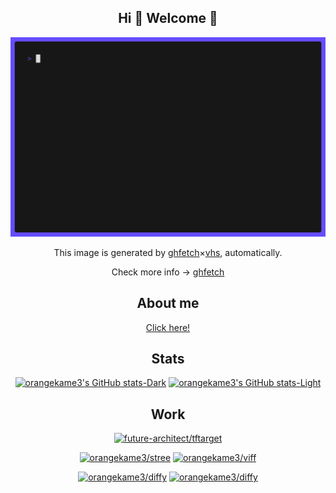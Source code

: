 <div align="center">

## Hi 👋 Welcome 🐢

<img src="img/demo.gif" alt="Demonstration of ghfetch" height="auto" width="auto"/>

This image is generated by [ghfetch](https://github.com/orangekame3/ghfetch)×[vhs](https://github.com/charmbracelet/vhs), automatically.

Check more info → [ghfetch](https://github.com/orangekame3/ghfetch)

## About me 
[Click here!](https://orangekame3.github.io)

## Stats

[![orangekame3's GitHub stats-Dark](https://github-readme-stats.vercel.app/api?username=orangekame3&show_icons=true&theme=dark#gh-dark-mode-only)](https://github.com/anuraghazra/github-readme-stats#gh-dark-mode-only)
[![orangekame3's GitHub stats-Light](https://github-readme-stats.vercel.app/api?username=orangekame3&show_icons=true&theme=default#gh-light-mode-only)](https://github.com/anuraghazra/github-readme-stats#gh-light-mode-only)


## Work

[![future-architect/tftarget](https://github-readme-stats.vercel.app/api/pin/?username=future-architect&repo=tftarget)](https://github.com/future-architect/tftarget)

[![orangekame3/stree](https://github-readme-stats.vercel.app/api/pin/?username=orangekame3&repo=stree)](https://github.com/orangekame3/stree)
[![orangekame3/viff](https://github-readme-stats.vercel.app/api/pin/?username=orangekame3&repo=viff)](https://github.com/orangekame3/viff)

[![orangekame3/diffy](https://github-readme-stats.vercel.app/api/pin/?username=orangekame3&repo=paclear)](https://github.com/orangekame3/paclear)
[![orangekame3/diffy](https://github-readme-stats.vercel.app/api/pin/?username=orangekame3&repo=ghfetch)](https://github.com/orangekame3/ghfetch)

</div>
